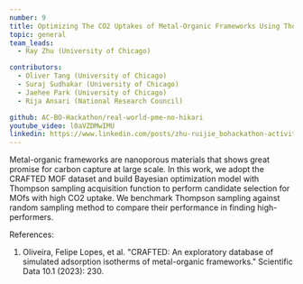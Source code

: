 ```yaml
---
number: 9
title: Optimizing The CO2 Uptakes of Metal-Organic Frameworks Using Thompson Sampling
topic: general
team_leads:
  - Ray Zhu (University of Chicago)

contributors:
  - Oliver Tang (University of Chicago)
  - Suraj Sudhakar (University of Chicago)
  - Jaehee Park (University of Chicago)
  - Rija Ansari (National Research Council)

github: AC-BO-Hackathon/real-world-pme-no-hikari
youtube_video: l0aVZDMwIMU
linkedin: https://www.linkedin.com/posts/zhu-ruijie_bohackathon-activity-7179561981610262528-mY-_?utm_source=share&utm_medium=member_desktop
---
```


Metal-organic frameworks are nanoporous materials that shows great promise for carbon capture at large scale. In this work, we adopt the CRAFTED MOF dataset and build Bayesian optimization model with Thompson sampling acquisition function to perform candidate selection for MOfs with high CO2 uptake. We benchmark Thompson sampling against random sampling method to compare their performance in finding high-performers.

References:

1. Oliveira, Felipe Lopes, et al. "CRAFTED: An exploratory database of simulated adsorption isotherms of metal-organic frameworks." Scientific Data 10.1 (2023): 230.
